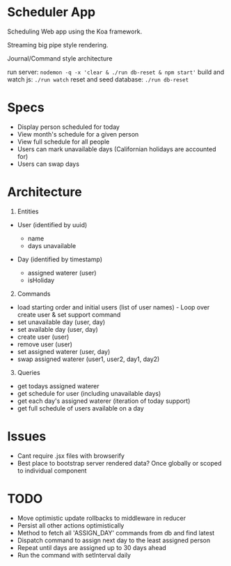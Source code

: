 # Scheduler App

Scheduling Web app using the Koa framework.

Streaming big pipe style rendering.

Journal/Command style architecture

run server: `nodemon -q -x 'clear & ./run db-reset & npm start'`
build and watch js: `./run watch`
reset and seed database: `./run db-reset`


# Specs

- Display person scheduled for today
- View month's schedule for a given person
- View full schedule for all people
- Users can mark unavailable days (Californian holidays are accounted for)
- Users can swap days

# Architecture

1. Entities
  - User (identified by uuid)
    - name
    - days unavailable

  - Day (identified by timestamp)
    - assigned waterer (user)
    - isHoliday

2. Commands
  - load starting order and initial users (list of user names) - Loop over create user & set support command
  - set unavailable day (user, day)
  - set available day (user, day)
  - create user (user)
  - remove user (user)
  - set assigned waterer (user, day)
  - swap assigned waterer (user1, user2, day1, day2)

3. Queries
  - get todays assigned waterer
  - get schedule for user (including unavailable days)
  - get each day's assigned waterer (iteration of today support)
  - get full schedule of users available on a day

# Issues

- Cant require .jsx files with browserify
- Best place to bootstrap server rendered data? Once globally or scoped to individual component

# TODO

- Move optimistic update rollbacks to middleware in reducer
- Persist all other actions optimistically
- Method to fetch all 'ASSIGN_DAY' commands from db and find latest
- Dispatch command to assign next day to the least assigned person
- Repeat until days are assigned up to 30 days ahead
- Run the command with setInterval daily
